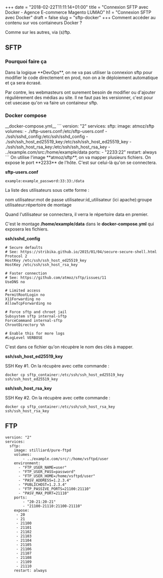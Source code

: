 +++
date = "2018-02-22T11:11:14+01:00"
title = "Connexion SFTP avec Docker - Agence E-commerce Magento LUMAO"
h1 = "Connexion SFTP avec Docker"
draft = false
slug = "sftp-docker"
+++
Comment accéder au contenu sur vos containeurs Docker ?

Comme sur les autres, via (s)ftp. 

<h2 class="post-title">SFTP</h2>

<h3 class="post-title">Pourquoi faire ça</h3>
Dans la logique **DevOps**, on ne va pas utiliser la connexion sftp pour modifier
le code directement en prod, non on a le déploiement automatique et ça sera écrasé.

Par contre, les webmasteurs ont surement besoin de modifier ou d'ajouter régulièrement
des médias au site. Il ne faut pas les versionner, c'est pour cet usecase qu'on va
faire un containeur sftp.

<h3 class="post-title">Docker compose</h3>
__docker-compose.yml__
```
version: "2"
services:
  sftp:
    image: atmoz/sftp
    volumes:
        - ./sftp-users.conf:/etc/sftp-users.conf
        - ./ssh/sshd_config:/etc/ssh/sshd_config
        - ./ssh/ssh_host_ed25519_key:/etc/ssh/ssh_host_ed25519_key
        - ./ssh/ssh_host_rsa_key:/etc/ssh/ssh_host_rsa_key
        - ../example.com/src:/home/example/data
    ports:
        - "2233:22"
    restart: always
```
On utilise l'image **atmoz/sftp**, on va mapper plusieurs fichiers. 
On expose le port **2233** de l'hôte. C'est sur celui-là qu'on se connectera.

__sftp-users.conf__
```
example:example_password:33:33:/data
```
La liste des utilisateurs sous cette forme :

nom utilisateur:mot de passe utilisateur:id_utilisateur (ici apache):groupe utilisateur:répertoire de montage

Quand l'utilisateur se connectera, il verra le répertoire data en premier.

C'est le montage **/home/example/data** dans le __docker-compose.yml__ qui exposera les fichiers.

__ssh/sshd_config__
```
# Secure defaults
# See: https://stribika.github.io/2015/01/04/secure-secure-shell.html
Protocol 2
HostKey /etc/ssh/ssh_host_ed25519_key
HostKey /etc/ssh/ssh_host_rsa_key

# Faster connection
# See: https://github.com/atmoz/sftp/issues/11
UseDNS no

# Limited access
PermitRootLogin no
X11Forwarding no
AllowTcpForwarding no

# Force sftp and chroot jail
Subsystem sftp internal-sftp
ForceCommand internal-sftp
ChrootDirectory %h

# Enable this for more logs
#LogLevel VERBOSE
```
C'est dans ce fichier qu'on récupère le nom des clés à mapper.

__ssh/ssh_host_ed25519_key__

SSH Key #1. On la récupère avec cette commande :
```
docker cp sftp_container:/etc/ssh/ssh_host_ed25519_key ssh/ssh_host_ed25519_key
```

__ssh/ssh_host_rsa_key__

SSH Key #2. On la récupère avec cette commande :
```
docker cp sftp_container:/etc/ssh/ssh_host_rsa_key ssh/ssh_host_rsa_key
```

<h2 class="post-title">FTP</h2>

```
version: "2"
services:
  sftp:
    image: stilliard/pure-ftpd
    volumes:
        - ../example.com/src/:/home/vsftpd/user
    environment:
      - "FTP_USER_NAME=user"
      - "FTP_USER_PASS=password"
      - "FTP_USER_HOME=/home/vsftpd/user"
      - "PASV_ADDRESS=1.2.3.4"
      - "PUBLICHOST=1.2.3.4"
      - "FTP_PASSIVE_PORTS=21100:21110"
      - "PASV_MAX_PORT=21110"
    ports:
        - "20-21:20-21"
        - "21100-21110:21100-21110"
    expose:
     - 20
     - 21
     - 21100
     - 21101
     - 21102
     - 21103
     - 21104
     - 21105
     - 21106
     - 21107
     - 21108
     - 21109
     - 21110
    restart: always
```

